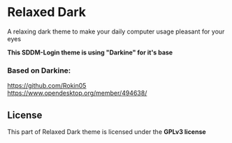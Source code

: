 
# Relaxed Dark
A relaxing dark theme to make your daily computer usage pleasant for your eyes

**This SDDM-Login theme is using "Darkine" for it's base**

### Based on Darkine: 
https://github.com/Rokin05
https://www.opendesktop.org/member/494638/

## License
This part of Relaxed Dark theme is licensed under the **GPLv3 license**
